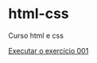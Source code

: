 # html-css
 Curso html e css


<a href="https://victorthemoteo.github.io/html-css/Exercícios/ex001/index.html" target="_blank">Executar o exercício 001</a>